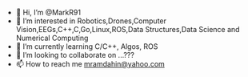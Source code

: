 - 👋 Hi, I’m @MarkR91
- 👀 I’m interested in Robotics,Drones,Computer Vision,EEGs,C++,C,Go,Linux,ROS,Data Structures,Data Science and Numerical Computing
- 🌱 I’m currently learning C/C++, Algos, ROS
- 💞️ I’m looking to collaborate on ...???
- 📫 How to reach me mramdahin@yahoo.com

<!---
MarkR91/MarkR91 is a ✨ special ✨ repository because its `README.md` (this file) appears on your GitHub profile.
You can click the Preview link to take a look at your changes.
--->
